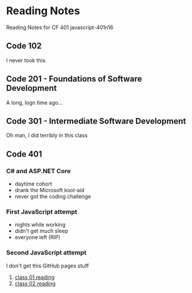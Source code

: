 # Reading Notes

Reading Notes for CF 401 javascript-401n16

## Code 102

I never took this.

## Code 201 - Foundations of Software Development

A long, logn time ago...

## Code 301 - Intermediate Software Development

Oh man, I did terribly in this class

## Code 401

### C# and ASP.NET Core

- daytime cohort
- drank the Microsoft kool-aid
- never got the coding challenge

### First JavaScript attempt

- nights while working
- didn't get much sleep
- everyone left (RIP)

### Second JavaScript attempt

I don't get this GitHub pages stuff
1. [class 01 reading](class-01-reading.md)
2. [class 02 reading](class-02-reading.md)

